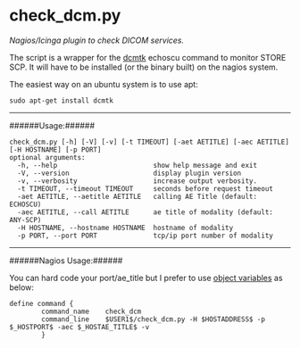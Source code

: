 check_dcm.py
============
_Nagios/Icinga plugin to check DICOM services._

The script is a wrapper for the [dcmtk](http://dicom.offis.de/dcmtk.php.en "DCMTK") echoscu command to monitor STORE SCP.
It will have to be installed (or the binary built) on the nagios system.

The easiest way on an ubuntu system is to use apt:

```sudo apt-get install dcmtk```
***   

######Usage:######
```
check_dcm.py [-h] [-V] [-v] [-t TIMEOUT] [-aet AETITLE] [-aec AETITLE] [-H HOSTNAME] [-p PORT]  
optional arguments:
  -h, --help                        show help message and exit
  -V, --version                     display plugin version
  -v, --verbosity                   increase output verbosity.
  -t TIMEOUT, --timeout TIMEOUT     seconds before request timeout
  -aet AETITLE, --aetitle AETITLE   calling AE Title (default: ECHOSCU)
  -aec AETITLE, --call AETITLE      ae title of modality (default: ANY-SCP)
  -H HOSTNAME, --hostname HOSTNAME  hostname of modality
  -p PORT, --port PORT              tcp/ip port number of modality  
```  
---   

######Nagios Usage:######

You can hard code your port/ae_title but I prefer to use [object variables](http://nagios.sourceforge.net/docs/3_0/customobjectvars.html "Object Variables") as below:

```
define command {
        command_name    check_dcm
        command_line    $USER1$/check_dcm.py -H $HOSTADDRESS$ -p $_HOSTPORT$ -aec $_HOSTAE_TITLE$ -v
        }  
```